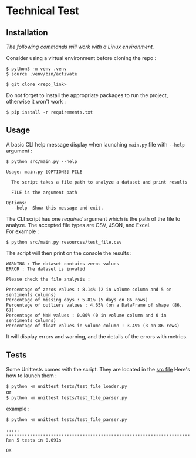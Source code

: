 # Technical Test
## Installation

_The following commands will work with a Linux environment._

Consider using a virtual environment before cloning the repo :

```
$ python3 -m venv .venv   
$ source .venv/bin/activate
```

`$ git clone <repo_link>`

Do not forget to install the appropriate packages to run the project,
otherwise it won't work :  

`$ pip install -r requirements.txt`

## Usage

A basic CLI help message display when launching `main.py` file with `--help` argument :

```commandline
$ python src/main.py --help

Usage: main.py [OPTIONS] FILE

  The script takes a file path to analyze a dataset and print results

  FILE is the argument path

Options:
  --help  Show this message and exit.
```

The CLI script has one _required_ argument which is the path of the file to analyze. The accepted file types are CSV, JSON, and Excel.   
For example :

```commandline
$ python src/main.py resources/test_file.csv
```
 The script will then print on the console the results :
 
```commandline
WARNING : The dataset contains zeros values
ERROR : The dataset is invalid

Please check the file analysis :

Percentage of zeros values : 8.14% (2 in volume column and 5 on sentiments columns)
Percentage of missing days : 5.81% (5 days on 86 rows)
Percentage of outliers values : 4.65% (on a DataFrame of shape (86, 6))
Percentage of NaN values : 0.00% (0 in volume column and 0 in sentiments columns)
Percentage of float values in volume column : 3.49% (3 on 86 rows)
```

It will display errors and warning, and the details of the errors with metrics.

## Tests

Some Unittests comes with the script. They are located in the [src file](src) Here's how to launch them : 

`$ python -m unittest tests/test_file_loader.py`   
or   
`$ python -m unittest tests/test_file_parser.py`

example :
```commandline
$ python -m unittest tests/test_file_parser.py

.....
----------------------------------------------------------------------
Ran 5 tests in 0.091s

OK
```